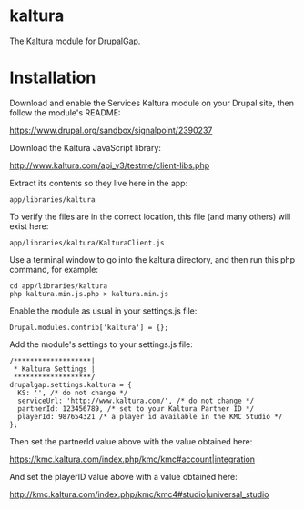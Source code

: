 kaltura
=======

The Kaltura module for DrupalGap.


Installation
============

Download and enable the Services Kaltura module on your Drupal site, then follow
the module's README:

https://www.drupal.org/sandbox/signalpoint/2390237

Download the Kaltura JavaScript library:

http://www.kaltura.com/api_v3/testme/client-libs.php

Extract its contents so they live here in the app:

```
app/libraries/kaltura
```

To verify the files are in the correct location, this file (and many others)
will exist here:

```
app/libraries/kaltura/KalturaClient.js
```

Use a terminal window to go into the kaltura directory, and then run this php
command, for example:

```
cd app/libraries/kaltura
php kaltura.min.js.php > kaltura.min.js
```

Enable the module as usual in your settings.js file:

```
Drupal.modules.contrib['kaltura'] = {};
```

Add the module's settings to your settings.js file:

```
/*******************|
 * Kaltura Settings |
 *******************/
drupalgap.settings.kaltura = {
  KS: '', /* do not change */
  serviceUrl: 'http://www.kaltura.com/', /* do not change */
  partnerId: 123456789, /* set to your Kaltura Partner ID */
  playerId: 987654321 /* a player id available in the KMC Studio */
};
```

Then set the partnerId value above with the value obtained here:

https://kmc.kaltura.com/index.php/kmc/kmc#account|integration

And set the playerID value above with a value obtained here:

http://kmc.kaltura.com/index.php/kmc/kmc4#studio|universal_studio

